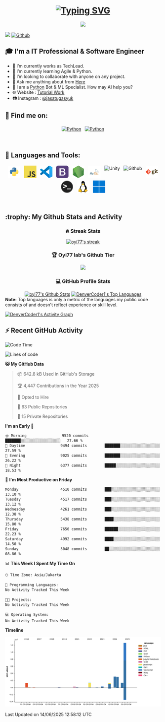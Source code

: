 
<h1 align="center">
  <a href="https://git.io/typing-svg"><img src="https://readme-typing-svg.demolab.com?font=Fira+Code&size=25&duration=2000&pause=1000&center=true&vCenter=true&repeat=false&width=435&lines=Hello+There+%F0%9F%91%8B!;%F0%9F%A4%96I+am+Paijo+a.k.a+Oyi77%F0%9F%A4%96" alt="Typing SVG" /></a>
</h1>
<p align="center">
  <!-- Typing SVG by DenverCoder1 - https://github.com/DenverCoder1/readme-typing-svg -->
  <a href="https://github.com/DenverCoder1/readme-typing-svg">
    <img src="https://readme-typing-svg.demolab.com/?lines=Full-stack%20Developer%20and%20app%20developer;Experienced%20IT%2FConsultant%20;5%2B%20years%20of%20coding%20experience;Always%20learning%20new%20things&font=Fira%20Code&center=true&width=500&height=45&color=f75c7e&vCenter=true&pause=1000&size=22" /></a>
</p>



![](https://visitor-badge.laobi.icu/badge?page_id=oyi77.oyi77) [![Github](https://img.shields.io/github/followers/oyi77?label=Followers&logo=Github)](https://github.com/oyi77)

## 🎓 I'm a IT Professional & Software Engineer

- 🔭 I’m currently works as TechLead.
- 🌱 I’m currently learning Agile & Python. 
- 👯 I’m looking to collaborate with anyone on any project.
- 💬 Ask me anything about from <a href="https://github.com/oyi77/oyi77/issues" title="Issues">Here</a>
- 🤖 I am a [Python](https://www.python.org/) Bot & ML Specialist. How may AI help you?
- 🌐 Website : [Tutorial Work](https://tutorialwork.my.id)
- 📷 Instagram : [@jasatugasyuk](https://instagram.com/jasatugasyuk)

## :email: Find me on:

<!--
[<img align="left" alt="oyi77" width="40px" src="https://raw.githubusercontent.com/iconic/open-iconic/master/svg/globe.svg" />][website]
[<img align="left" alt="oyi77 | LinkedIn" width="40px" src="https://cdn.jsdelivr.net/npm/simple-icons@v3/icons/linkedin.svg" />][linkedin]
[<img align="left" alt="oyi77 | Mail" width="40px" src="https://cdn.jsdelivr.net/npm/simple-icons@v3/icons/gmail.svg" />][mail]
-->

<p align="center">
<!--  <a href="https://www.charalambosioannou.tech" target="_blank" rel="noopener noreferrer"> <img src="https://cdn-icons-png.flaticon.com/512/841/841364.png" alt="Python" height="40" style="vertical-align:top; margin:4px"> </a> -->
 <a href="https://www.linkedin.com/in/fikriizzuddin/" target="_blank" rel="noopener noreferrer"> <img src="https://cdn-icons-png.flaticon.com/512/174/174857.png" alt="Python" height="40" style="vertical-align:top; margin:4px"></a>
 <a href="mailto:mbahkoe.pendekar@gmail.com"> <img src="https://cdn-icons-png.flaticon.com/512/726/726623.png" alt="Python" height="40" style="vertical-align:top; margin:4px"></a> 
<!--   <a href="https://dev.to/CharalambosIoannou" target="_blank" rel="noopener noreferrer"> <img src="https://img.shields.io/badge/DEV.TO-%230A0A0A.svg?&style=for-the-badge&logo=dev-dot-to&logoColor=white" alt="Python" height="40" style="vertical-align:top; margin:4px"> </a> -->
</p>

<br />


## 🧰 Languages and Tools:
<p align="center">
<img src="https://raw.githubusercontent.com/github/explore/80688e429a7d4ef2fca1e82350fe8e3517d3494d/topics/python/python.png" alt="Python" height="40" style="vertical-align:top; margin:4px">
<img src="https://raw.githubusercontent.com/github/explore/80688e429a7d4ef2fca1e82350fe8e3517d3494d/topics/javascript/javascript.png" alt="Javascript" height="40" style="vertical-align:top; margin:4px">
<img src="https://raw.githubusercontent.com/github/explore/80688e429a7d4ef2fca1e82350fe8e3517d3494d/topics/visual-studio-code/visual-studio-code.png" alt="VS Code" height="40" style="vertical-align:top; margin:4px">
<img src="https://raw.githubusercontent.com/github/explore/80688e429a7d4ef2fca1e82350fe8e3517d3494d/topics/bootstrap/bootstrap.png" alt="Bootstrap" height="40" style="vertical-align:top; margin:4px">
<img src="https://raw.githubusercontent.com/github/explore/80688e429a7d4ef2fca1e82350fe8e3517d3494d/topics/nodejs/nodejs.png" alt="NodeJS" height="40" style="vertical-align:top; margin:4px">
<img src="https://raw.githubusercontent.com/github/explore/80688e429a7d4ef2fca1e82350fe8e3517d3494d/topics/mysql/mysql.png" alt="MySQL" height="40" style="vertical-align:top; margin:4px">
 <img src="https://cdn-icons-png.flaticon.com/512/5969/5969346.png" alt="Unity" height="40" style="vertical-align:top; margin:4px">
<img src="https://cdn-icons-png.flaticon.com/512/5968/5968866.png" alt="Github" height="40" style="vertical-align:top; margin:4px">
<img src="https://raw.githubusercontent.com/github/explore/80688e429a7d4ef2fca1e82350fe8e3517d3494d/topics/git/git.png" alt="Git" height="40" style="vertical-align:top; margin:4px">
<img src="https://raw.githubusercontent.com/github/explore/80688e429a7d4ef2fca1e82350fe8e3517d3494d/topics/terminal/terminal.png" alt="Terminal" height="40" style="vertical-align:top; margin:4px">
<img src="https://raw.githubusercontent.com/github/explore/80688e429a7d4ef2fca1e82350fe8e3517d3494d/topics/linux/linux.png" alt="Linux" height="40" style="vertical-align:top; margin:4px" alt="Windows" height="40" style="vertical-align:top; margin:4px">
<img src="https://raw.githubusercontent.com/github/explore/80688e429a7d4ef2fca1e82350fe8e3517d3494d/topics/windows/windows.png" alt="Windows" height="40" style="vertical-align:top; margin:4px">

</p>

<br />




 <h2>:trophy: My Github Stats and Activity</h2>

  <h3 align="center">🔥 Streak Stats</h3>
  <div align="center">
  <p>
    <a href="https://github.com/DenverCoder1/github-readme-streak-stats">
      <img title="🔥 Get streak stats for your profile at git.io/streak-stats" alt="oyi77's streak" src="https://streak-stats.demolab.com/?user=oyi77&theme=monokai-metallian&hide_border=true"/>
    </a>
  </p>
  </div>
  
  <h3 align="center">🏆 Oyi77 lab's Github Tier</h3>
<div align="center">
<a href="https://app.dooboo.io/oyi77"><img src="https://server.dooboo.io/github-stats/oyi77" width="400" /></a>
</div>
  <h3 align="center">💻 GitHub Profile Stats</h3>

  <!-- https://github.com/anuraghazra/github-readme-stats -->
<div align="center">
  <a href="https://github.com/anuraghazra/github-readme-stats"><img alt="oyi77's Github Stats" src="https://denvercoder1-github-readme-stats.vercel.app/api/?username=oyi77&show_icons=true&include_all_commits=true&count_private=true&theme=react&hide_border=true&bg_color=1F222E&title_color=F85D7F&icon_color=F8D866" height="192px"/></a>
  <a href="https://github.com/anuraghazra/github-readme-stats"><img alt="DenverCoder1's Top Languages" src="https://denvercoder1-github-readme-stats.vercel.app/api/top-langs/?username=oyi77&langs_count=8&layout=compact&theme=react&hide_border=true&bg_color=1F222E&title_color=F85D7F&icon_color=F8D866&hide=Jupyter%20Notebook,Roff" height="192px"/></a>
  <br/>
</div>
  <b>Note:</b> Top languages is only a metric of the languages my public code consists of and doesn't reflect experience or skill level.
  
  <!-- https://github.com/ashutosh00710/github-readme-activity-graph -->

  <a href="https://github.com/ashutosh00710/github-readme-activity-graph"><img alt="DenverCoder1's Activity Graph" src="https://github-readme-activity-graph.cyclic.app/graph/?username=oyi77&bg_color=1F222E&color=F8D866&line=F85D7F&point=FFFFFF&hide_border=true" /></a>

  <h2>⚡ Recent GitHub Activity</h2>

  <!--RECENT_ACTIVITY:start-->
<!--RECENT_ACTIVITY:end-->
  
  <!--START_SECTION:waka-->
![Code Time](http://img.shields.io/badge/Code%20Time-1%2C577%20hrs%2046%20mins-blue)

![Lines of code](https://img.shields.io/badge/From%20Hello%20World%20I%27ve%20Written-24.4%20million%20lines%20of%20code-blue)

**🐱 My GitHub Data** 

> 📦 642.8 kB Used in GitHub's Storage 
 > 
> 🏆 4,447 Contributions in the Year 2025
 > 
> 💼 Opted to Hire
 > 
> 📜 63 Public Repositories 
 > 
> 🔑 15 Private Repositories 
 > 
**I'm an Early 🐤** 

```text
🌞 Morning                9520 commits        ███████░░░░░░░░░░░░░░░░░░   27.66 % 
🌆 Daytime                9494 commits        ███████░░░░░░░░░░░░░░░░░░   27.59 % 
🌃 Evening                9025 commits        ███████░░░░░░░░░░░░░░░░░░   26.22 % 
🌙 Night                  6377 commits        █████░░░░░░░░░░░░░░░░░░░░   18.53 % 
```
📅 **I'm Most Productive on Friday** 

```text
Monday                   4510 commits        ███░░░░░░░░░░░░░░░░░░░░░░   13.10 % 
Tuesday                  4517 commits        ███░░░░░░░░░░░░░░░░░░░░░░   13.12 % 
Wednesday                4261 commits        ███░░░░░░░░░░░░░░░░░░░░░░   12.38 % 
Thursday                 5438 commits        ████░░░░░░░░░░░░░░░░░░░░░   15.80 % 
Friday                   7650 commits        ██████░░░░░░░░░░░░░░░░░░░   22.23 % 
Saturday                 4992 commits        ████░░░░░░░░░░░░░░░░░░░░░   14.50 % 
Sunday                   3048 commits        ██░░░░░░░░░░░░░░░░░░░░░░░   08.86 % 
```


📊 **This Week I Spent My Time On** 

```text
🕑︎ Time Zone: Asia/Jakarta

💬 Programming Languages: 
No Activity Tracked This Week

🐱‍💻 Projects: 
No Activity Tracked This Week

💻 Operating System: 
No Activity Tracked This Week
```

**Timeline**

![Lines of Code chart](https://raw.githubusercontent.com/oyi77/oyi77/main/assets/bar_graph.png)


 Last Updated on 14/06/2025 12:58:12 UTC
<!--END_SECTION:waka-->




[linkedin]: https://linkedin.com/in/fikriizzuddin/
[mail]: mailto:mbahkoe.pendekar@gmail.com




